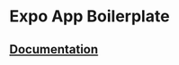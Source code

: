 # Expo App Boilerplate

## [Documentation](https://raylac.notion.site/Building-react-native-apps-as-fast-as-possible-Part-1-21b8a1e8bd748040b17ac06eb4fc9224)

